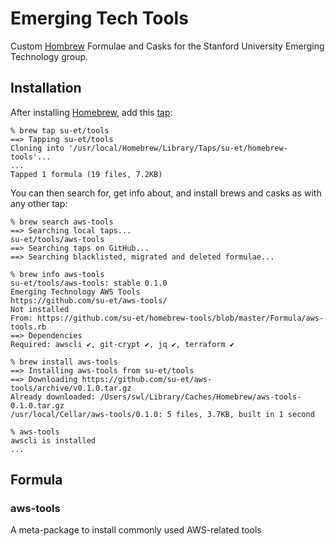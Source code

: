 # Emerging Tech Tools

Custom [Hombrew](https://brew.sh/) Formulae and Casks for the Stanford University
Emerging Technology group.

## Installation

After installing [Homebrew](https://brew.sh/), add this
[tap](https://docs.brew.sh/Taps):

    % brew tap su-et/tools
    ==> Tapping su-et/tools
    Cloning into '/usr/local/Homebrew/Library/Taps/su-et/homebrew-tools'...
    ...
    Tapped 1 formula (19 files, 7.2KB)

You can then search for, get info about, and install brews and casks as with any other tap:

    % brew search aws-tools
    ==> Searching local taps...
    su-et/tools/aws-tools
    ==> Searching taps on GitHub...
    ==> Searching blacklisted, migrated and deleted formulae...

    % brew info aws-tools
    su-et/tools/aws-tools: stable 0.1.0
    Emerging Technology AWS Tools
    https://github.com/su-et/aws-tools/
    Not installed
    From: https://github.com/su-et/homebrew-tools/blob/master/Formula/aws-tools.rb
    ==> Dependencies
    Required: awscli ✔, git-crypt ✔, jq ✔, terraform ✔

    % brew install aws-tools
    ==> Installing aws-tools from su-et/tools
    ==> Downloading https://github.com/su-et/aws-tools/archive/v0.1.0.tar.gz
    Already downloaded: /Users/swl/Library/Caches/Homebrew/aws-tools-0.1.0.tar.gz
    /usr/local/Cellar/aws-tools/0.1.0: 5 files, 3.7KB, built in 1 second

    % aws-tools
    awscli is installed
    ...

## Formula

### aws-tools

A meta-package to install commonly used AWS-related tools








